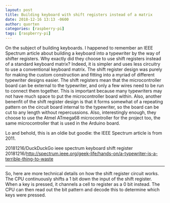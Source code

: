 ```yaml
---
layout: post
title: Building keyboard with shift registers instead of a matrix
date: 2018-12-16 13:13 -0600
author: quorten
categories: [raspberry-pi]
tags: [raspberry-pi]
---
```


On the subject of building keyboards.  I happened to remember an IEEE
Spectrum article about building a keyboard into a typewriter by the
way of shifter registers.  Why exactly did they choose to use shift
registers instead of a standard keyboard matrix?  Indeed, it is
simpler and uses less circuitry to use a conventional keyboard matrix.
The shift register design was purely for making the custom
construction and fitting into a myriad of different typewriter designs
easier.  The shift registers mean that the microcontroller board can
be external to the typewriter, and only a few wires need to be run to
connect them together.  This is important because many typewriters may
not have much space to put the microcontroller board within.  Also,
another benenfit of the shift register design is that it forms
somewhat of a repeating pattern on the circuit board internal to the
typewriter, so the board can be cut to any length without
repercussions.  Also, interestingly enough, they choose to use the
Atmel ATmega68 microcontroller for the project too, the same
microcontroller that is used in the Arduino board.

Lo and behold, this is an oldie but goodie: the IEEE Spectrum article
is from 2011.

20181216/DuckDuckGo ieee spectrum keyboard shift register  
20181216/http://spectrum.ieee.org/geek-life/hands-on/a-typewriter-is-a-terrible-thing-to-waste

<!-- more -->

----------

So, here are more technical details on how the shift register circuit
works.  The CPU continuously shifts a 1 bit down the input of the
shift register.  When a key is pressed, it channels a cell to register
as a 0 bit instead.  The CPU can then read out the bit pattern and
decode this to determine which keys were pressed.
